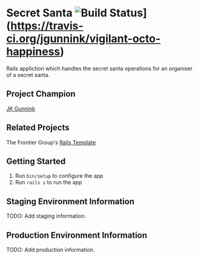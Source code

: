 # Secret Santa ![Build Status](https://travis-ci.org/jgunnink/vigilant-octo-happiness.svg?branch=master)](https://travis-ci.org/jgunnink/vigilant-octo-happiness)

Rails appliction which handles the secret santa operations for an organiser of a secret santa.

## Project Champion

[JK Gunnink](http://twitter.com/jgunnink)

## Related Projects

The Frontier Group's [Rails Template](https://github.com/thefrontiergroup/rails-template)

## Getting Started

1. Run `bin/setup` to configure the app
2. Run `rails s` to run the app

## Staging Environment Information

TODO: Add staging information.

## Production Environment Information

TODO: Add production information.
